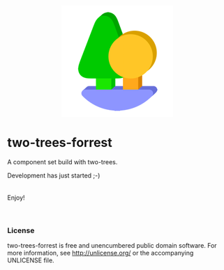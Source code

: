 <p align="center">
  <img src="img/two-trees-icon-256.png" alt="two-trees"/>
</p>

# two-trees-forrest

A component set build with two-trees.
  
Development has just started ;-)  
<br/>     
Enjoy!
<br/>  
<br/>  

### License    
   
two-trees-forrest is free and unencumbered public domain software. For more information, see http://unlicense.org/ or the accompanying UNLICENSE file.
  